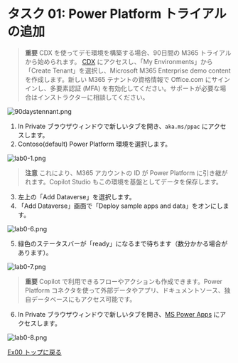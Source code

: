 # タスク 01: Power Platform トライアルの追加

> **重要**
> CDX を使ってデモ環境を構築する場合、90日間の M365 トライアルから始められます。 [CDX](https://microsoft.github.io/TechExcel-Designing-your-own-copilot-using-copilot-studio/docs/Ex00/cdx.transform.microsoft.com) にアクセスし、「My Environments」から「Create Tenant」を選択し、Microsoft M365 Enterprise demo content を作成します。新しい M365 テナントの資格情報で Office.com にサインインし、多要素認証 (MFA) を有効化してください。サポートが必要な場合はインストラクターに相談してください。

![90daystennant.png](https://microsoft.github.io/TechExcel-Designing-your-own-copilot-using-copilot-studio/media/90daystennant.png)

1. In Private ブラウザウィンドウで新しいタブを開き、`aka.ms/ppac` にアクセスします。
2. Contoso(default) Power Platform 環境を選択します。

![lab0-1.png](https://microsoft.github.io/TechExcel-Designing-your-own-copilot-using-copilot-studio/media/lab0-1.png)

> **注意**
> これにより、M365 アカウントの ID が Power Platform に引き継がれます。Copilot Studio もこの環境を基盤としてデータを保存します。

3. 左上の「Add Dataverse」を選択します。
4. 「Add Dataverse」画面で「Deploy sample apps and data」をオンにします。

![lab0-6.png](https://microsoft.github.io/TechExcel-Designing-your-own-copilot-using-copilot-studio/media/lab0-6.png)

5. 緑色のステータスバーが「ready」になるまで待ちます（数分かかる場合があります）。

![lab0-7.png](https://microsoft.github.io/TechExcel-Designing-your-own-copilot-using-copilot-studio/media/lab0-7.png)

> **重要**
> Copilot で利用できるフローやアクションも作成できます。Power Platform コネクタを使って外部データやアプリ、ドキュメントソース、独自データベースにもアクセス可能です。

6. In Private ブラウザウィンドウで新しいタブを開き、[MS Power Apps](https://make.powerapps.com/) にアクセスします。

![lab0-8.png](https://microsoft.github.io/TechExcel-Designing-your-own-copilot-using-copilot-studio/media/lab0-8.png)

[Ex00 トップに戻る](./Ex00.ja.md)
